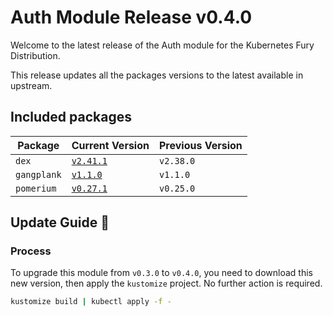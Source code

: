 # Auth Module Release v0.4.0

Welcome to the latest release of the Auth module for the Kubernetes Fury Distribution.

This release updates all the packages versions to the latest available in upstream.

## Included packages

| Package     | Current Version                                                        | Previous Version |
| ----------- | ---------------------------------------------------------------------- | ---------------- |
| `dex`       | [`v2.41.1`](https://github.com/dexidp/dex/releases/tag/v2.38.0)        | `v2.38.0`        |
| `gangplank` | [`v1.1.0`](https://github.com/sighupio/gangplank/releases/tag/v1.1.0)  | `v1.1.0`         |
| `pomerium`  | [`v0.27.1`](https://github.com/pomerium/pomerium/releases/tag/v0.25.0) | `v0.25.0`        |

## Update Guide 🦮

### Process

To upgrade this module from `v0.3.0` to `v0.4.0`, you need to download this new version, then apply the `kustomize` project. No further action is required.

```bash
kustomize build | kubectl apply -f -
```

